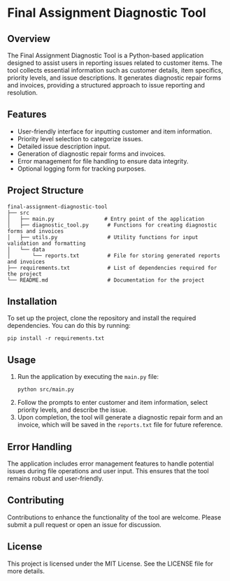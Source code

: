 # Final Assignment Diagnostic Tool

## Overview
The Final Assignment Diagnostic Tool is a Python-based application designed to assist users in reporting issues related to customer items. The tool collects essential information such as customer details, item specifics, priority levels, and issue descriptions. It generates diagnostic repair forms and invoices, providing a structured approach to issue reporting and resolution.

## Features
- User-friendly interface for inputting customer and item information.
- Priority level selection to categorize issues.
- Detailed issue description input.
- Generation of diagnostic repair forms and invoices.
- Error management for file handling to ensure data integrity.
- Optional logging form for tracking purposes.

## Project Structure
```
final-assignment-diagnostic-tool
├── src
│   ├── main.py                # Entry point of the application
│   ├── diagnostic_tool.py      # Functions for creating diagnostic forms and invoices
│   ├── utils.py                # Utility functions for input validation and formatting
│   └── data
│       └── reports.txt         # File for storing generated reports and invoices
├── requirements.txt            # List of dependencies required for the project
└── README.md                   # Documentation for the project
```

## Installation
To set up the project, clone the repository and install the required dependencies. You can do this by running:

```
pip install -r requirements.txt
```

## Usage
1. Run the application by executing the `main.py` file:
   ```
   python src/main.py
   ```
2. Follow the prompts to enter customer and item information, select priority levels, and describe the issue.
3. Upon completion, the tool will generate a diagnostic repair form and an invoice, which will be saved in the `reports.txt` file for future reference.

## Error Handling
The application includes error management features to handle potential issues during file operations and user input. This ensures that the tool remains robust and user-friendly.

## Contributing
Contributions to enhance the functionality of the tool are welcome. Please submit a pull request or open an issue for discussion.

## License
This project is licensed under the MIT License. See the LICENSE file for more details.